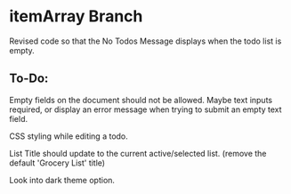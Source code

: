<h1>itemArray Branch</h1>

Revised code so that the No Todos Message displays when the todo list is empty.

<h2>To-Do:</h2>

Empty fields on the document should not be allowed. Maybe text inputs required, or display an error message when trying to submit an empty text field.

CSS styling while editing a todo.

List Title should update to the current active/selected list. (remove the default 'Grocery List' title)

Look into dark theme option.
